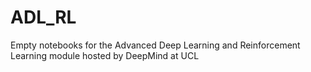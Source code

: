 # ADL_RL
Empty notebooks for the Advanced Deep Learning and Reinforcement Learning module hosted by DeepMind at UCL
